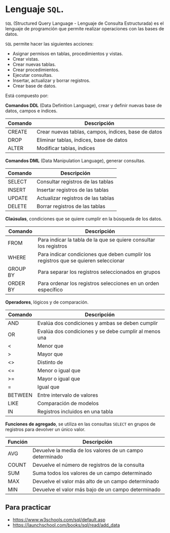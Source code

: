 
# Lenguaje `SQL`.

`SQL` (Structured Query Language - Lenguaje de Consulta Estructurada) es el lenguaje de programción que permite realizar operaciones con las bases de datos.

`SQL` permite hacer las siguientes acciones:

- Asignar permisos en tablas, procedimientos y vistas.
- Crear vistas.
- Crear nuevas tablas.
- Crear procedimientos.
- Ejecutar consultas.
- Insertar, actualizar y borrar registros.
- Crear base de datos.

 Está compuesto por:

 __Comandos DDL__ (Data Definition Language), crear y definir nuevas base de datos, campos e índices.

| Comando | Descripción |
|---------|-------------|
| CREATE | Crear nuevas tablas, campos, índices, base de datos |
| DROP | Eliminar tablas, índices, base de datos |
| ALTER | Modificar tablas, índices |

__Comandos DML__ (Data Manipulation Language), generar consultas.

| Comando | Descripción |
|---------|-------------|
| SELECT  | Consultar registros de las tablas  |
| INSERT  | Insertar registros de las tablas  |
| UPDATE  | Actualizar registros de las tablas  |
| DELETE  | Borrar registros de las tablas  |

__Claúsulas__, condiciones que se quiere cumplir en la búsqueda de los datos.

| Comando | Descripción |
|---------|-------------|
| FROM  | Para indicar la tabla de la que se quiere consultar los registros |
| WHERE | Para indicar condiciones que deben cumplir los registros que se quieren seleccionar |
| GROUP BY | Para separar los registros seleccionados en grupos |
| ORDER BY | Para ordenar los registros selecciones en un orden específico |

__Operadores__, lógicos y de comparación.

| Comando | Descripción |
|---------|-------------|
| AND | Evalúa dos condiciones y ambas se deben cumplir |
| OR | Evalúa dos condiciones y se debe cumplir al menos una |
| < | Menor que |
| > | Mayor que |
| <> | Distinto de |
| <= | Menor o igual que |
| >= | Mayor o igual que |
| = | Igual que |
| BETWEEN | Entre intervalo de valores |
| LIKE | Comparación de modelos |
| IN | Registros incluidos en una tabla |

__Funciones de agregado__, se utiliza en las consultas `SELECT` en grupos de registros para devolver un único valor.

| Función | Descripción |
|---------|-------------|
| AVG | Devuelve la media de los valores de un campo determinado |
| COUNT | Devuelve el número de registros de la consulta |
| SUM | Suma todos los valores de un campo determinado |
| MAX | Devuelve el valor más alto de un campo determinado |
| MIN | Devuelve el valor más bajo de un campo determinado |

## Para practicar

- <https://www.w3schools.com/sql/default.asp>
- <https://launchschool.com/books/sql/read/add_data>
